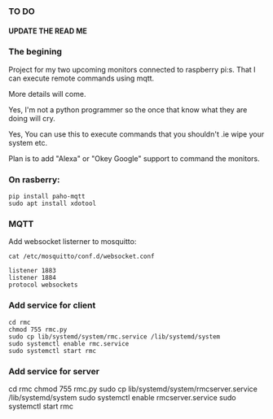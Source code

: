 ### TO DO
#### UPDATE THE READ ME

### The begining
Project for my two upcoming monitors connected to raspberry pi:s. That I can execute remote commands using mqtt.  <br/>

More details will come.


Yes, I'm not a python programmer so the once that know what they are doing will cry.

Yes, You can use this to execute commands that you shouldn't .ie wipe your system etc.


Plan is to add "Alexa" or "Okey Google" support to command the monitors.



### On rasberry:
```
pip install paho-mqtt
sudo apt install xdotool
```

### MQTT
Add websocket listerner to mosquitto:
```
cat /etc/mosquitto/conf.d/websocket.conf
```
```
listener 1883
listener 1884
protocol websockets
```

### Add service for client
```
cd rmc
chmod 755 rmc.py
sudo cp lib/systemd/system/rmc.service /lib/systemd/system
sudo systemctl enable rmc.service 
sudo systemctl start rmc
```

### Add service for server
cd rmc
chmod 755 rmc.py
sudo cp lib/systemd/system/rmcserver.service /lib/systemd/system
sudo systemctl enable rmcserver.service
sudo systemctl start rmc
```

